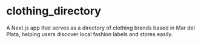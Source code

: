 # clothing_directory
A Next.js app that serves as a directory of clothing brands based in Mar del Plata, helping users discover local fashion labels and stores easily.
